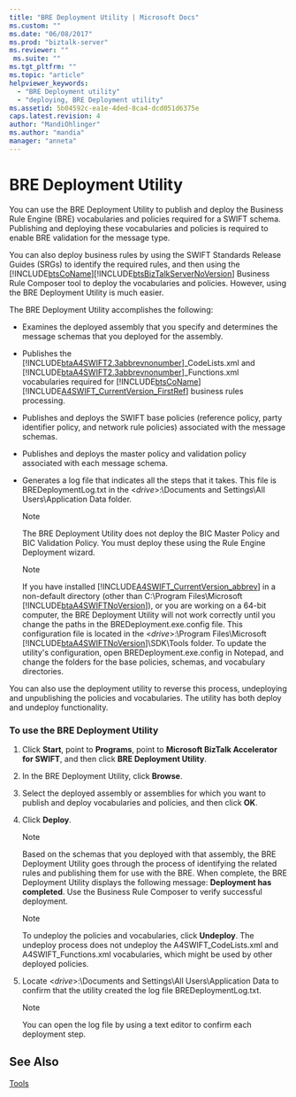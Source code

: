 ```yaml
---
title: "BRE Deployment Utility | Microsoft Docs"
ms.custom: ""
ms.date: "06/08/2017"
ms.prod: "biztalk-server"
ms.reviewer: ""
 ms.suite: ""
ms.tgt_pltfrm: ""
ms.topic: "article"
helpviewer_keywords: 
  - "BRE Deployment utility"
  - "deploying, BRE Deployment utility"
ms.assetid: 5b04592c-ea1e-4ded-8ca4-dcd051d6375e
caps.latest.revision: 4
author: "MandiOhlinger"
ms.author: "mandia"
manager: "anneta"
---
```

# BRE Deployment Utility
You can use the BRE Deployment Utility to publish and deploy the Business Rule Engine (BRE) vocabularies and policies required for a SWIFT schema. Publishing and deploying these vocabularies and policies is required to enable BRE validation for the message type.  
  
 You can also deploy business rules by using the SWIFT Standards Release Guides (SRGs) to identify the required rules, and then using the [!INCLUDE[btsCoName](../../includes/btsconame-md.md)][!INCLUDE[btsBizTalkServerNoVersion](../../includes/btsbiztalkservernoversion-md.md)] Business Rule Composer tool to deploy the vocabularies and policies. However, using the BRE Deployment Utility is much easier.  
  
 The BRE Deployment Utility accomplishes the following:  
  
-   Examines the deployed assembly that you specify and determines the message schemas that you deployed for the assembly.  
  
-   Publishes the [!INCLUDE[btaA4SWIFT2.3abbrevnonumber](../../includes/btaa4swift2-3abbrevnonumber-md.md)]_CodeLists.xml and [!INCLUDE[btaA4SWIFT2.3abbrevnonumber](../../includes/btaa4swift2-3abbrevnonumber-md.md)]_Functions.xml vocabularies required for [!INCLUDE[btsCoName](../../includes/btsconame-md.md)][!INCLUDE[A4SWIFT_CurrentVersion_FirstRef](../../includes/a4swift-currentversion-firstref-md.md)] business rules processing.  
  
-   Publishes and deploys the SWIFT base policies (reference policy, party identifier policy, and network rule policies) associated with the message schemas.  
  
-   Publishes and deploys the master policy and validation policy associated with each message schema.  
  
-   Generates a log file that indicates all the steps that it takes. This file is BREDeploymentLog.txt in the \<*drive*>:\Documents and Settings\All Users\Application Data folder.  
  
    > [!NOTE]
    >  The BRE Deployment Utility does not deploy the BIC Master Policy and BIC Validation Policy. You must deploy these using the Rule Engine Deployment wizard.  
  
    > [!NOTE]
    >  If you have installed [!INCLUDE[A4SWIFT_CurrentVersion_abbrev](../../includes/a4swift-currentversion-abbrev-md.md)] in a non-default directory (other than C:\Program Files\Microsoft [!INCLUDE[btaA4SWIFTNoVersion](../../includes/btaa4swiftnoversion-md.md)]), or you are working on a 64-bit computer, the BRE Deployment Utility will not work correctly until you change the paths in the BREDeployment.exe.config file. This configuration file is located in the \<*drive*>:\Program Files\Microsoft [!INCLUDE[btaA4SWIFTNoVersion](../../includes/btaa4swiftnoversion-md.md)]\SDK\Tools folder. To update the utility's configuration, open BREDeployment.exe.config in Notepad, and change the folders for the base policies, schemas, and vocabulary directories.  
  
 You can also use the deployment utility to reverse this process, undeploying and unpublishing the policies and vocabularies. The utility has both deploy and undeploy functionality.  
  
### To use the BRE Deployment Utility  
  
1.  Click **Start**, point to **Programs**, point to **Microsoft BizTalk Accelerator for SWIFT**, and then click **BRE Deployment Utility**.  
  
2.  In the BRE Deployment Utility, click **Browse**.  
  
3.  Select the deployed assembly or assemblies for which you want to publish and deploy vocabularies and policies, and then click **OK**.  
  
4.  Click **Deploy**.  
  
    > [!NOTE]
    >  Based on the schemas that you deployed with that assembly, the BRE Deployment Utility goes through the process of identifying the related rules and publishing them for use with the BRE. When complete, the BRE Deployment Utility displays the following message: **Deployment has completed**. Use the Business Rule Composer to verify successful deployment.  
  
    > [!NOTE]
    >  To undeploy the policies and vocabularies, click **Undeploy**. The undeploy process does not undeploy the A4SWIFT_CodeLists.xml and A4SWIFT_Functions.xml vocabularies, which might be used by other deployed policies.  
  
5.  Locate \<*drive*>:\Documents and Settings\All Users\Application Data to confirm that the utility created the log file BREDeploymentLog.txt.  
  
    > [!NOTE]
    >  You can open the log file by using a text editor to confirm each deployment step.  
  
## See Also  
 [Tools](../../adapters-and-accelerators/accelerator-swift/tools.md)